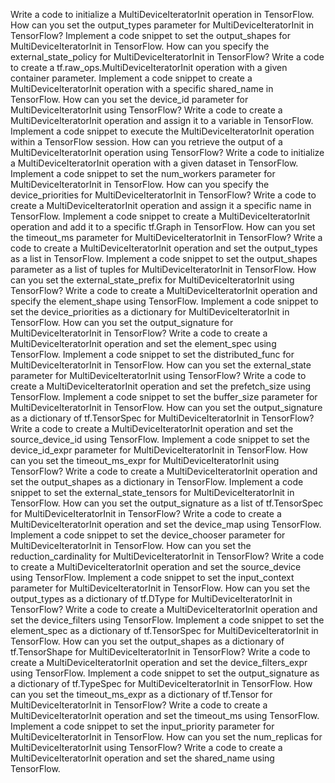 
Write a code to initialize a MultiDeviceIteratorInit operation in TensorFlow.
How can you set the output_types parameter for MultiDeviceIteratorInit in TensorFlow?
Implement a code snippet to set the output_shapes for MultiDeviceIteratorInit in TensorFlow.
How can you specify the external_state_policy for MultiDeviceIteratorInit in TensorFlow?
Write a code to create a tf.raw_ops.MultiDeviceIteratorInit operation with a given container parameter.
Implement a code snippet to create a MultiDeviceIteratorInit operation with a specific shared_name in TensorFlow.
How can you set the device_id parameter for MultiDeviceIteratorInit using TensorFlow?
Write a code to create a MultiDeviceIteratorInit operation and assign it to a variable in TensorFlow.
Implement a code snippet to execute the MultiDeviceIteratorInit operation within a TensorFlow session.
How can you retrieve the output of a MultiDeviceIteratorInit operation using TensorFlow?
Write a code to initialize a MultiDeviceIteratorInit operation with a given dataset in TensorFlow.
Implement a code snippet to set the num_workers parameter for MultiDeviceIteratorInit in TensorFlow.
How can you specify the device_priorities for MultiDeviceIteratorInit in TensorFlow?
Write a code to create a MultiDeviceIteratorInit operation and assign it a specific name in TensorFlow.
Implement a code snippet to create a MultiDeviceIteratorInit operation and add it to a specific tf.Graph in TensorFlow.
How can you set the timeout_ms parameter for MultiDeviceIteratorInit in TensorFlow?
Write a code to create a MultiDeviceIteratorInit operation and set the output_types as a list in TensorFlow.
Implement a code snippet to set the output_shapes parameter as a list of tuples for MultiDeviceIteratorInit in TensorFlow.
How can you set the external_state_prefix for MultiDeviceIteratorInit using TensorFlow?
Write a code to create a MultiDeviceIteratorInit operation and specify the element_shape using TensorFlow.
Implement a code snippet to set the device_priorities as a dictionary for MultiDeviceIteratorInit in TensorFlow.
How can you set the output_signature for MultiDeviceIteratorInit in TensorFlow?
Write a code to create a MultiDeviceIteratorInit operation and set the element_spec using TensorFlow.
Implement a code snippet to set the distributed_func for MultiDeviceIteratorInit in TensorFlow.
How can you set the external_state parameter for MultiDeviceIteratorInit using TensorFlow?
Write a code to create a MultiDeviceIteratorInit operation and set the prefetch_size using TensorFlow.
Implement a code snippet to set the buffer_size parameter for MultiDeviceIteratorInit in TensorFlow.
How can you set the output_signature as a dictionary of tf.TensorSpec for MultiDeviceIteratorInit in TensorFlow?
Write a code to create a MultiDeviceIteratorInit operation and set the source_device_id using TensorFlow.
Implement a code snippet to set the device_id_expr parameter for MultiDeviceIteratorInit in TensorFlow.
How can you set the timeout_ms_expr for MultiDeviceIteratorInit using TensorFlow?
Write a code to create a MultiDeviceIteratorInit operation and set the output_shapes as a dictionary in TensorFlow.
Implement a code snippet to set the external_state_tensors for MultiDeviceIteratorInit in TensorFlow.
How can you set the output_signature as a list of tf.TensorSpec for MultiDeviceIteratorInit in TensorFlow?
Write a code to create a MultiDeviceIteratorInit operation and set the device_map using TensorFlow.
Implement a code snippet to set the device_chooser parameter for MultiDeviceIteratorInit in TensorFlow.
How can you set the reduction_cardinality for MultiDeviceIteratorInit in TensorFlow?
Write a code to create a MultiDeviceIteratorInit operation and set the source_device using TensorFlow.
Implement a code snippet to set the input_context parameter for MultiDeviceIteratorInit in TensorFlow.
How can you set the output_types as a dictionary of tf.DType for MultiDeviceIteratorInit in TensorFlow?
Write a code to create a MultiDeviceIteratorInit operation and set the device_filters using TensorFlow.
Implement a code snippet to set the element_spec as a dictionary of tf.TensorSpec for MultiDeviceIteratorInit in TensorFlow.
How can you set the output_shapes as a dictionary of tf.TensorShape for MultiDeviceIteratorInit in TensorFlow?
Write a code to create a MultiDeviceIteratorInit operation and set the device_filters_expr using TensorFlow.
Implement a code snippet to set the output_signature as a dictionary of tf.TypeSpec for MultiDeviceIteratorInit in TensorFlow.
How can you set the timeout_ms_expr as a dictionary of tf.Tensor for MultiDeviceIteratorInit in TensorFlow?
Write a code to create a MultiDeviceIteratorInit operation and set the timeout_ms using TensorFlow.
Implement a code snippet to set the input_priority parameter for MultiDeviceIteratorInit in TensorFlow.
How can you set the num_replicas for MultiDeviceIteratorInit using TensorFlow?
Write a code to create a MultiDeviceIteratorInit operation and set the shared_name using TensorFlow.